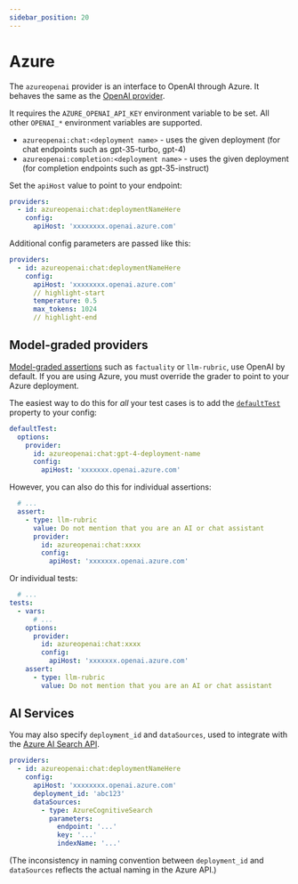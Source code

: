 ```yaml
---
sidebar_position: 20
---
```


# Azure

The `azureopenai` provider is an interface to OpenAI through Azure. It behaves the same as the [OpenAI provider](/docs/providers/openai).

It requires the `AZURE_OPENAI_API_KEY` environment variable to be set. All other `OPENAI_*` environment variables are supported.

- `azureopenai:chat:<deployment name>` - uses the given deployment (for chat endpoints such as gpt-35-turbo, gpt-4)
- `azureopenai:completion:<deployment name>` - uses the given deployment (for completion endpoints such as gpt-35-instruct)

Set the `apiHost` value to point to your endpoint:

```yaml
providers:
  - id: azureopenai:chat:deploymentNameHere
    config:
      apiHost: 'xxxxxxxx.openai.azure.com'
```

Additional config parameters are passed like this:

```yaml
providers:
  - id: azureopenai:chat:deploymentNameHere
    config:
      apiHost: 'xxxxxxxx.openai.azure.com'
      // highlight-start
      temperature: 0.5
      max_tokens: 1024
      // highlight-end
```

## Model-graded providers

[Model-graded assertions](/docs/configuration/expected-outputs/model-graded/) such as `factuality` or `llm-rubric`, use OpenAI by default.  If you are using Azure, you must override the grader to point to your Azure deployment.

The easiest way to do this for _all_ your test cases is to add the [`defaultTest`](/docs/configuration/guide/#default-test-cases) property to your config:

```yaml title=promptfooconfig.yaml
defaultTest:
  options:
    provider:
      id: azureopenai:chat:gpt-4-deployment-name
      config:
        apiHost: 'xxxxxxx.openai.azure.com'
```

However, you can also do this for individual assertions:

```yaml
  # ...
  assert:
    - type: llm-rubric
      value: Do not mention that you are an AI or chat assistant
      provider:
        id: azureopenai:chat:xxxx
        config:
          apiHost: 'xxxxxxx.openai.azure.com'
```

Or individual tests:

```yaml
  # ...
tests:
  - vars:
      # ...
    options:
      provider:
        id: azureopenai:chat:xxxx
        config:
          apiHost: 'xxxxxxx.openai.azure.com'
    assert:
      - type: llm-rubric
        value: Do not mention that you are an AI or chat assistant
```


## AI Services

You may also specify `deployment_id` and `dataSources`, used to integrate with the [Azure AI Search API](https://learn.microsoft.com/en-us/azure/ai-services/openai/concepts/use-your-data#conversation-history-for-better-results).

```yaml
providers:
  - id: azureopenai:chat:deploymentNameHere
    config:
      apiHost: 'xxxxxxxx.openai.azure.com'
      deployment_id: 'abc123'
      dataSources:
        - type: AzureCognitiveSearch
          parameters:
            endpoint: '...'
            key: '...'
            indexName: '...'
```

(The inconsistency in naming convention between `deployment_id` and `dataSources` reflects the actual naming in the Azure API.)

